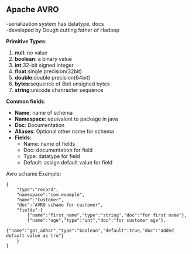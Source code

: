 ## Apache AVRO

-serialization system has datatype, docs  
-develeped by Dough cutting father of Hadoop  

**Primitive Types**:  
1. **null**: no value  
2. **boolean**: a binary value  
3. **int**:32-bit signed integer  
4. **float**:single precision(32bit)  
5. **double**:double precision(64bit)  
6. **bytes**:sequence of 8bit unsigned bytes  
7. **string**:unicode chanracter sequence  


**Common fields**:  
- **Name**: name of schema  
- **Namespace**: equivalent to package in java  
- **Doc**: Documentation  
- **Aliases**: Optional other name for schema  
- **Fields**: 
	- Name: name of fields  
	- Doc: documentation for field  
	- Type: datatype for field   
	- Default: assign default value for field  
	
	
Avro schame Example:  
```
{
	"type":"record",
	"namespace":"com.example",
	"name":"Customer",
	"doc":"AVRO schame for customer",
	"fields":{
		{"name":"first_name","type":"string","doc":"for first name"},
		{"name":"age","type":"int","doc":"for customer age"},
		{"name":"got_adhar","type":"boolean","default":true,"doc":"added default value as tru"}
	}
}
```	
